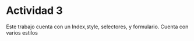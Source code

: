 # Actividad 3
Este trabajo cuenta con un Index,style, selectores, y formulario. Cuenta con varios estilos
